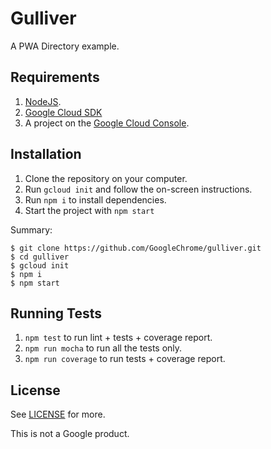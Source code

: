 # Gulliver

A PWA Directory example.

## Requirements
1. [NodeJS](https://nodejs.org). 
2. [Google Cloud SDK](https://cloud.google.com/sdk/)
3. A project on the [Google Cloud Console](https://console.cloud.google.com/).

## Installation

1. Clone the repository on your computer.
2. Run `gcloud init` and follow the on-screen instructions. 
3. Run `npm i` to install dependencies.
4. Start the project with `npm start`

Summary:

```shell
$ git clone https://github.com/GoogleChrome/gulliver.git
$ cd gulliver
$ gcloud init
$ npm i
$ npm start
```

## Running Tests

1. `npm test` to run lint + tests + coverage report.
2. `npm run mocha` to run all the tests only.
3. `npm run coverage` to run tests + coverage report.

## License

See [LICENSE](./LICENSE) for more.

This is not a Google product.

